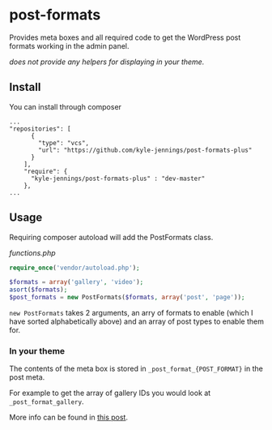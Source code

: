 # post-formats

Provides meta boxes and all required code to get the WordPress post formats working in the admin panel.

_does not provide any helpers for displaying in your theme._

## Install

You can install through composer

```
...
"repositories": [
      {
        "type": "vcs",
        "url": "https://github.com/kyle-jennings/post-formats-plus"
      }
    ],
    "require": {
      "kyle-jennings/post-formats-plus" : "dev-master"
    },
...
```

## Usage

Requiring composer autoload will add the PostFormats class.

_functions.php_
```php
require_once('vendor/autoload.php');

$formats = array('gallery', 'video');
asort($formats);
$post_formats = new PostFormats($formats, array('post', 'page'));
```

`new PostFormats` takes 2 arguments, an arry of formats to enable (which I have sorted alphabetically above) and an array of post types to enable them for.

### In your theme

The contents of the meta box is stored in `_post_format_{POST_FORMAT}` in the post meta.

For example to get the array of gallery IDs you would look at `_post_format_gallery`.

More info can be found in [this post](https://arcath.net/2016/10/post-formats-theme/).
